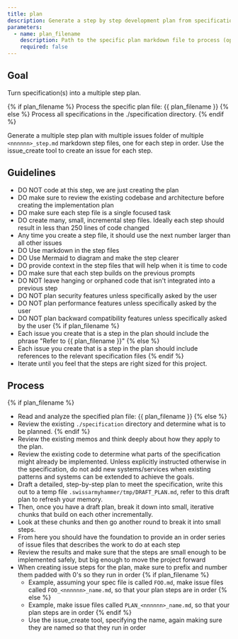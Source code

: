 ```yaml
---
title: plan
description: Generate a step by step development plan from specification(s).
parameters:
  - name: plan_filename
    description: Path to the specific plan markdown file to process (optional)
    required: false
---
```


## Goal

Turn specification(s) into a multiple step plan.

{% if plan_filename %}
Process the specific plan file: {{ plan_filename }}
{% else %}
Process all specifications in the ./specification directory.
{% endif %}

Generate a multiple step plan with multiple issues folder of multiple `<nnnnnn>_step.md` markdown step files, one for each step in order. Use the issue_create tool to create an issue for each step.


## Guidelines

- DO NOT code at this step, we are just creating the plan
- DO make sure to review the existing codebase and architecture before creating the implementation plan
- DO make sure each step file is a single focused task
- DO create many, small, incremental step files. Ideally each step should result in less than 250 lines of code changed
- Any time you create a step file, it should use the next number larger than all other issues
- DO Use markdown in the step files
- DO Use Mermaid to diagram and make the step clearer
- DO provide context in the step files that will help when it is time to code
- DO make sure that each step builds on the previous prompts
- DO NOT leave hanging or orphaned code that isn't integrated into a previous step
- DO NOT plan security features unless specifically asked by the user
- DO NOT plan performance features unless specifically asked by the user
- DO NOT plan backward compatibility features unless specifically asked by the user
{% if plan_filename %}
- Each issue you create that is a step in the plan should include the phrase "Refer to {{ plan_filename }}"
{% else %}
- Each issue you create that is a step in the plan should include references to the relevant specification files
{% endif %}
- Iterate until you feel that the steps are right sized for this project.

## Process

{% if plan_filename %}
- Read and analyze the specified plan file: {{ plan_filename }}
{% else %}
- Review the existing `./specification` directory and determine what is to be planned.
{% endif %}
- Review the existing memos and think deeply about how they apply to the plan.
- Review the existing code to determine what parts of the specification might already be implemented.  Unless explicitly instructed otherwise in the specification, do not add new systems/services when existing patterns and systems can be extended to achieve the goals.
- Draft a detailed, step-by-step plan to meet the specification, write this out to a temp file `.swissarmyhammer/tmp/DRAFT_PLAN.md`, refer to this draft plan to refresh your memory.
- Then, once you have a draft plan, break it down into small, iterative chunks that build on each other incrementally.
- Look at these chunks and then go another round to break it into small steps.
- From here you should have the foundation to provide an in order series of issue files that describes the work to do at each step
- Review the results and make sure that the steps are small enough to be implemented safely, but big enough to move the project forward
- When creating issue steps for the plan, make sure to prefix and number them padded with 0's so they run in order
{% if plan_filename %}
  - Example, assuming your spec file is called `FOO.md`, make issue files called `FOO_<nnnnnn>_name.md`, so that your plan steps are in order
{% else %}
  - Example, make issue files called `PLAN_<nnnnnn>_name.md`, so that your plan steps are in order
{% endif %}
  - Use the issue_create tool, specifying the name, again making sure they are named so that they run in order
